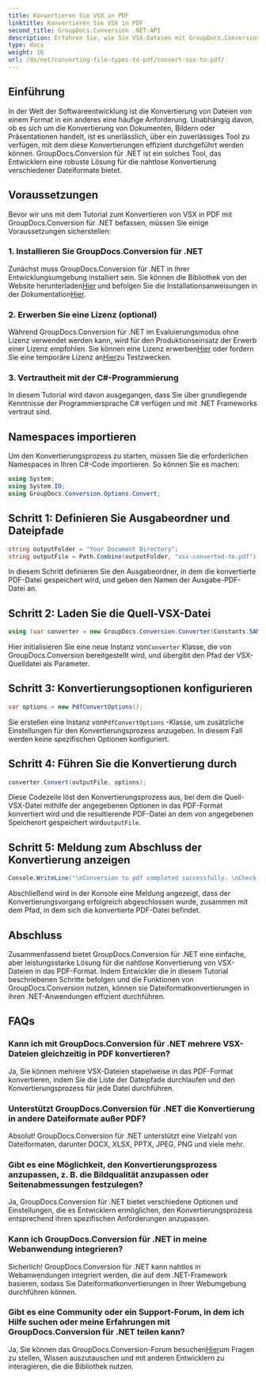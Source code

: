 ```yaml
---
title: Konvertieren Sie VSX in PDF
linktitle: Konvertieren Sie VSX in PDF
second_title: GroupDocs.Conversion .NET-API
description: Erfahren Sie, wie Sie VSX-Dateien mit GroupDocs.Conversion für .NET mühelos in das PDF-Format konvertieren. Folgen Sie unserer Schritt-für-Schritt-Anleitung.
type: docs
weight: 16
url: /de/net/converting-file-types-to-pdf/convert-vsx-to-pdf/
---
```

## Einführung
In der Welt der Softwareentwicklung ist die Konvertierung von Dateien von einem Format in ein anderes eine häufige Anforderung. Unabhängig davon, ob es sich um die Konvertierung von Dokumenten, Bildern oder Präsentationen handelt, ist es unerlässlich, über ein zuverlässiges Tool zu verfügen, mit dem diese Konvertierungen effizient durchgeführt werden können. GroupDocs.Conversion für .NET ist ein solches Tool, das Entwicklern eine robuste Lösung für die nahtlose Konvertierung verschiedener Dateiformate bietet.
## Voraussetzungen
Bevor wir uns mit dem Tutorial zum Konvertieren von VSX in PDF mit GroupDocs.Conversion für .NET befassen, müssen Sie einige Voraussetzungen sicherstellen:
### 1. Installieren Sie GroupDocs.Conversion für .NET
 Zunächst muss GroupDocs.Conversion für .NET in Ihrer Entwicklungsumgebung installiert sein. Sie können die Bibliothek von der Website herunterladen[Hier](https://releases.groupdocs.com/conversion/net/) und befolgen Sie die Installationsanweisungen in der Dokumentation[Hier](https://reference.groupdocs.com/conversion/net/).
### 2. Erwerben Sie eine Lizenz (optional)
 Während GroupDocs.Conversion für .NET im Evaluierungsmodus ohne Lizenz verwendet werden kann, wird für den Produktionseinsatz der Erwerb einer Lizenz empfohlen. Sie können eine Lizenz erwerben[Hier](https://purchase.groupdocs.com/buy) oder fordern Sie eine temporäre Lizenz an[Hier](https://purchase.groupdocs.com/temporary-license/)zu Testzwecken.
### 3. Vertrautheit mit der C#-Programmierung
In diesem Tutorial wird davon ausgegangen, dass Sie über grundlegende Kenntnisse der Programmiersprache C# verfügen und mit .NET Frameworks vertraut sind.

## Namespaces importieren
Um den Konvertierungsprozess zu starten, müssen Sie die erforderlichen Namespaces in Ihren C#-Code importieren. So können Sie es machen:

```csharp
using System;
using System.IO;
using GroupDocs.Conversion.Options.Convert;
```
## Schritt 1: Definieren Sie Ausgabeordner und Dateipfade
```csharp
string outputFolder = "Your Document Directory";
string outputFile = Path.Combine(outputFolder, "vsx-converted-to.pdf");
```
In diesem Schritt definieren Sie den Ausgabeordner, in dem die konvertierte PDF-Datei gespeichert wird, und geben den Namen der Ausgabe-PDF-Datei an.
## Schritt 2: Laden Sie die Quell-VSX-Datei
```csharp
using (var converter = new GroupDocs.Conversion.Converter(Constants.SAMPLE_VSX))
```
 Hier initialisieren Sie eine neue Instanz von`Converter` Klasse, die von GroupDocs.Conversion bereitgestellt wird, und übergibt den Pfad der VSX-Quelldatei als Parameter.
## Schritt 3: Konvertierungsoptionen konfigurieren
```csharp
var options = new PdfConvertOptions();
```
 Sie erstellen eine Instanz von`PdfConvertOptions` -Klasse, um zusätzliche Einstellungen für den Konvertierungsprozess anzugeben. In diesem Fall werden keine spezifischen Optionen konfiguriert.
## Schritt 4: Führen Sie die Konvertierung durch
```csharp
converter.Convert(outputFile, options);
```
Diese Codezeile löst den Konvertierungsprozess aus, bei dem die Quell-VSX-Datei mithilfe der angegebenen Optionen in das PDF-Format konvertiert wird und die resultierende PDF-Datei an dem von angegebenen Speicherort gespeichert wird`outputFile`.
## Schritt 5: Meldung zum Abschluss der Konvertierung anzeigen
```csharp
Console.WriteLine("\nConversion to pdf completed successfully. \nCheck output in {0}", outputFolder);
```
Abschließend wird in der Konsole eine Meldung angezeigt, dass der Konvertierungsvorgang erfolgreich abgeschlossen wurde, zusammen mit dem Pfad, in dem sich die konvertierte PDF-Datei befindet.

## Abschluss
Zusammenfassend bietet GroupDocs.Conversion für .NET eine einfache, aber leistungsstarke Lösung für die nahtlose Konvertierung von VSX-Dateien in das PDF-Format. Indem Entwickler die in diesem Tutorial beschriebenen Schritte befolgen und die Funktionen von GroupDocs.Conversion nutzen, können sie Dateiformatkonvertierungen in ihren .NET-Anwendungen effizient durchführen.
## FAQs
### Kann ich mit GroupDocs.Conversion für .NET mehrere VSX-Dateien gleichzeitig in PDF konvertieren?
Ja, Sie können mehrere VSX-Dateien stapelweise in das PDF-Format konvertieren, indem Sie die Liste der Dateipfade durchlaufen und den Konvertierungsprozess für jede Datei durchführen.
### Unterstützt GroupDocs.Conversion für .NET die Konvertierung in andere Dateiformate außer PDF?
Absolut! GroupDocs.Conversion für .NET unterstützt eine Vielzahl von Dateiformaten, darunter DOCX, XLSX, PPTX, JPEG, PNG und viele mehr.
### Gibt es eine Möglichkeit, den Konvertierungsprozess anzupassen, z. B. die Bildqualität anzupassen oder Seitenabmessungen festzulegen?
Ja, GroupDocs.Conversion für .NET bietet verschiedene Optionen und Einstellungen, die es Entwicklern ermöglichen, den Konvertierungsprozess entsprechend ihren spezifischen Anforderungen anzupassen.
### Kann ich GroupDocs.Conversion für .NET in meine Webanwendung integrieren?
Sicherlich! GroupDocs.Conversion für .NET kann nahtlos in Webanwendungen integriert werden, die auf dem .NET-Framework basieren, sodass Sie Dateiformatkonvertierungen in Ihrer Webumgebung durchführen können.
### Gibt es eine Community oder ein Support-Forum, in dem ich Hilfe suchen oder meine Erfahrungen mit GroupDocs.Conversion für .NET teilen kann?
 Ja, Sie können das GroupDocs.Conversion-Forum besuchen[Hier](https://forum.groupdocs.com/c/conversion/11)um Fragen zu stellen, Wissen auszutauschen und mit anderen Entwicklern zu interagieren, die die Bibliothek nutzen.